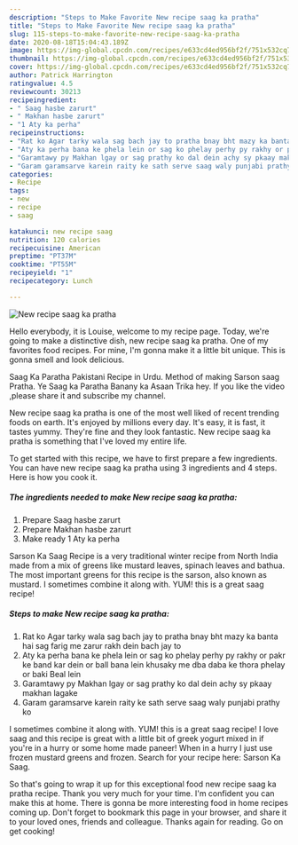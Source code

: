 ```yaml
---
description: "Steps to Make Favorite New recipe saag ka pratha"
title: "Steps to Make Favorite New recipe saag ka pratha"
slug: 115-steps-to-make-favorite-new-recipe-saag-ka-pratha
date: 2020-08-18T15:04:43.189Z
image: https://img-global.cpcdn.com/recipes/e633cd4ed956bf2f/751x532cq70/new-recipe-saag-ka-pratha-recipe-main-photo.jpg
thumbnail: https://img-global.cpcdn.com/recipes/e633cd4ed956bf2f/751x532cq70/new-recipe-saag-ka-pratha-recipe-main-photo.jpg
cover: https://img-global.cpcdn.com/recipes/e633cd4ed956bf2f/751x532cq70/new-recipe-saag-ka-pratha-recipe-main-photo.jpg
author: Patrick Harrington
ratingvalue: 4.5
reviewcount: 30213
recipeingredient:
- " Saag hasbe zarurt"
- " Makhan hasbe zarurt"
- "1 Aty ka perha"
recipeinstructions:
- "Rat ko Agar tarky wala sag bach jay to pratha bnay bht mazy ka banta hai sag farig me zarur rakh dein bach jay to"
- "Aty ka perha bana ke phela lein or sag ko phelay perhy py rakhy or pakr ke band kar dein or ball bana lein khusaky me dba daba ke thora phelay or baki Beal lein"
- "Garamtawy py Makhan lgay or sag prathy ko dal dein achy sy pkaay makhan lagake"
- "Garam garamsarve karein raity ke sath serve saag waly punjabi prathy ko"
categories:
- Recipe
tags:
- new
- recipe
- saag

katakunci: new recipe saag 
nutrition: 120 calories
recipecuisine: American
preptime: "PT37M"
cooktime: "PT55M"
recipeyield: "1"
recipecategory: Lunch

---
```



![New recipe saag ka pratha](https://img-global.cpcdn.com/recipes/e633cd4ed956bf2f/751x532cq70/new-recipe-saag-ka-pratha-recipe-main-photo.jpg)

Hello everybody, it is Louise, welcome to my recipe page. Today, we're going to make a distinctive dish, new recipe saag ka pratha. One of my favorites food recipes. For mine, I'm gonna make it a little bit unique. This is gonna smell and look delicious.

Saag Ka Paratha Pakistani Recipe in Urdu. Method of making Sarson saag Pratha. Ye Saag ka Paratha Banany ka Asaan Trika hey. If you like the video ,please share it and subscribe my channel.

New recipe saag ka pratha is one of the most well liked of recent trending foods on earth. It's enjoyed by millions every day. It's easy, it is fast, it tastes yummy. They're fine and they look fantastic. New recipe saag ka pratha is something that I've loved my entire life.


To get started with this recipe, we have to first prepare a few ingredients. You can have new recipe saag ka pratha using 3 ingredients and 4 steps. Here is how you cook it.

<!--inarticleads1-->

##### The ingredients needed to make New recipe saag ka pratha:

1. Prepare  Saag hasbe zarurt
1. Prepare  Makhan hasbe zarurt
1. Make ready 1 Aty ka perha


Sarson Ka Saag Recipe is a very traditional winter recipe from North India made from a mix of greens like mustard leaves, spinach leaves and bathua. The most important greens for this recipe is the sarson, also known as mustard. I sometimes combine it along with. YUM! this is a great saag recipe! 

<!--inarticleads2-->

##### Steps to make New recipe saag ka pratha:

1. Rat ko Agar tarky wala sag bach jay to pratha bnay bht mazy ka banta hai sag farig me zarur rakh dein bach jay to
1. Aty ka perha bana ke phela lein or sag ko phelay perhy py rakhy or pakr ke band kar dein or ball bana lein khusaky me dba daba ke thora phelay or baki Beal lein
1. Garamtawy py Makhan lgay or sag prathy ko dal dein achy sy pkaay makhan lagake
1. Garam garamsarve karein raity ke sath serve saag waly punjabi prathy ko


I sometimes combine it along with. YUM! this is a great saag recipe! I love saag and this recipe is great with a little bit of greek yogurt mixed in if you&#39;re in a hurry or some home made paneer! When in a hurry I just use frozen mustard greens and frozen. Search for your recipe here: Sarson Ka Saag. 

So that's going to wrap it up for this exceptional food new recipe saag ka pratha recipe. Thank you very much for your time. I'm confident you can make this at home. There is gonna be more interesting food in home recipes coming up. Don't forget to bookmark this page in your browser, and share it to your loved ones, friends and colleague. Thanks again for reading. Go on get cooking!
